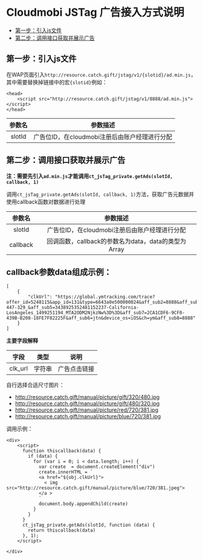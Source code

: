 # Cloudmobi JSTag 广告接入方式说明

* [第一步：引入js文件](#引入js文件)
* [第二步：调用接口获取并展示广告](#调用接口获取并展示广告)

## 第一步：引入js文件

在WAP页面引入`http://resource.catch.gift/jstag/v1/{slotid}/ad.min.js`，其中需要替换掉链接中的宏`{slotid}`例如：

```
<head>
    <script src="http://resource.catch.gift/jstag/v1/8888/ad.min.js"></script>
</head>   
```
| 参数名 | 参数描述 |
| :--: | :--: |
| slotId | 广告位ID，在cloudmobi注册后由账户经理进行分配 |

## 第二步：调用接口获取并展示广告


__注：需要先引入`ad.min.js`才能调用`ct_jsTag_private.getAds(slotId, callback, 1)`__

调用`ct_jsTag_private.getAds(slotId, callback, 1)`方法，获取广告元数据并使用callback函数对数据进行处理

| 参数名 | 参数描述 |
| :--: | :--: |
| slotId | 广告位ID，在cloudmobi注册后由账户经理进行分配 |
| callback | 回调函数，callback的参数名为data，data的类型为Array |

callback参数data组成示例：
----

```
[
    {
        "clkUrl": "https://global.ymtracking.com/trace?offer_id=5248115&app_id=131&type=6643a0e500000024&aff_sub2=8888&aff_sub3=US_svm_&aff_sub4=696-447-329_&aff_sub5=3438925352481152237-California-LosAngeles_1499251194_MTA2ODM2NjkzNw%3D%3D&aff_sub7=2CA1CDF6-9CF0-439B-B208-18FE7F82225F&aff_sub6=jtn&device_os=iOS&ch=ym&aff_sub8=8888"
    }
]
```

__主要字段解释__

|字段| 类型| 说明|
|:-:|:--:|:---:|
|clk_url|字符串|广告点击链接|


自行选择合适尺寸图片：

* http://resource.catch.gift/manual/picture/gift/320/480.jpg
* http://resource.catch.gift/manual/picture/gift/480/320.jpg
* http://resource.catch.gift/manual/picture/red/720/381.jpg
* http://resource.catch.gift/manual/picture/blue/720/381.jpg

调用示例：

```
<div>
    <script>
      function thiscallback(data) {
        if (data) {
          for (var i = 0; i < data.length; i++) {
            var create  = document.createElement("div")
            create.innerHTML = `
            <a href="${obj.clkUrl}">
              < img src="http://resource.catch.gift/manual/picture/blue/720/381.jpeg">
            </a >
            `
            document.body.appendChild(create)
          }
        }
      }
      ct_jsTag_private.getAds(slotId, function (data) {
        return thiscallback(data)
      }, 1);
    </script>
    
</div>

```
